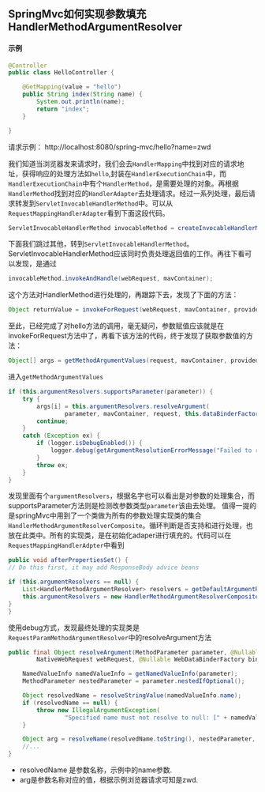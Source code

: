 ## SpringMvc如何实现参数填充HandlerMethodArgumentResolver


#### 示例
```java
@Controller
public class HelloController {

    @GetMapping(value = "hello")
    public String index(String name) {
        System.out.println(name);
        return "index";
    }

}
```
请求示例： http://localhost:8080/spring-mvc/hello?name=zwd

我们知道当浏览器发来请求时，我们会去`HandlerMapping`中找到对应的请求地址，获得响应的处理方法如`hello`,封装在`HandlerExecutionChain`中，而`HandlerExecutionChain`中有个`HandlerMethod`，是需要处理的对象。再根据`HandlerMethod`找到对应的`HandlerAdapter`去处理请求。经过一系列处理，最后请求转发到`ServletInvocableHandlerMethod`中。可以从`RequestMappingHandlerAdapter`看到下面这段代码。
```java
ServletInvocableHandlerMethod invocableMethod = createInvocableHandlerMethod(handlerMethod);
```
下面我们跳过其他，转到`ServletInvocableHandlerMethod`。ServletInvocableHandlerMethod应该同时负责处理返回值的工作。再往下看可以发现，是通过
```java
invocableMethod.invokeAndHandle(webRequest, mavContainer);
```
这个方法对HandlerMethod进行处理的，再跟踪下去，发现了下面的方法：
```java
Object returnValue = invokeForRequest(webRequest, mavContainer, providedArgs);
```
至此，已经完成了对hello方法的调用，毫无疑问，参数赋值应该就是在invokeForRequest方法中了，再看下该方法的代码，终于发现了获取参数值的方法：
```java
Object[] args = getMethodArgumentValues(request, mavContainer, providedArgs);
```
进入`getMethodArgumentValues`
```java
if (this.argumentResolvers.supportsParameter(parameter)) {
    try {
        args[i] = this.argumentResolvers.resolveArgument(
                parameter, mavContainer, request, this.dataBinderFactory);
        continue;
    }
    catch (Exception ex) {
        if (logger.isDebugEnabled()) {
            logger.debug(getArgumentResolutionErrorMessage("Failed to resolve", i), ex);
        }
        throw ex;
    }
}
```
发现里面有个`argumentResolvers`，根据名字也可以看出是对参数的处理集合，而supportsParameter方法则是检测改参数类型`parameter`该由去处理。
值得一提的是springMvc中用到了一个类做为所有的参数处理实现类的集合`HandlerMethodArgumentResolverComposite`。循环判断是否支持和进行处理，也放在此类中。所有的实现类，是在初始化adaper进行填充的。代码可以在`RequestMappingHandlerAdpter`中看到
```java
public void afterPropertiesSet() {
// Do this first, it may add ResponseBody advice beans

if (this.argumentResolvers == null) {
    List<HandlerMethodArgumentResolver> resolvers = getDefaultArgumentResolvers();
    this.argumentResolvers = new HandlerMethodArgumentResolverComposite().addResolvers(resolvers);
}
}       
```
使用debug方式，发现最终处理的实现类是`RequestParamMethodArgumentResolver`中的resolveArgument方法
```java
public final Object resolveArgument(MethodParameter parameter, @Nullable ModelAndViewContainer mavContainer,
        NativeWebRequest webRequest, @Nullable WebDataBinderFactory binderFactory) throws Exception {

    NamedValueInfo namedValueInfo = getNamedValueInfo(parameter);
    MethodParameter nestedParameter = parameter.nestedIfOptional();

    Object resolvedName = resolveStringValue(namedValueInfo.name);
    if (resolvedName == null) {
        throw new IllegalArgumentException(
                "Specified name must not resolve to null: [" + namedValueInfo.name + "]");
    }

    Object arg = resolveName(resolvedName.toString(), nestedParameter, webRequest);
    //...
}   
```
* resolvedName 是参数名称，示例中的name参数.
* arg是参数名称对应的值，根据示例浏览器请求可知是zwd.